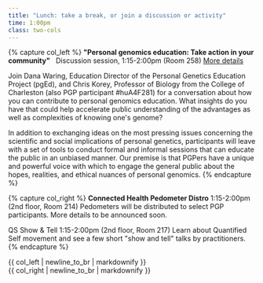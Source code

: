 ```yaml
---
title: "Lunch: take a break, or join a discussion or activity"
time: 1:00pm
class: two-cols
---
```


{% capture col_left %}
**"Personal genomics education: Take action in your community"**   Discussion session, 1:15-2:00pm (Room 258) [More details](http://www.pged.org/journal/2012/4/16/national-education-get-2012-session-with-dana-waring-and-chr.html)

Join Dana Waring, Education Director of the Personal Genetics Education Project (pgEd), and Chris Korey, Professor of Biology from the College of Charleston (also PGP participant #huA4F281) for a conversation about how you can contribute to personal genomics education. What insights do you have that could help accelerate public understanding of the advantages as well as complexities of knowing one's genome?  

In addition to exchanging ideas on the most pressing issues concerning the scientific and social implications of personal genetics, participants will leave with a set of tools to conduct formal and informal sessions that can educate the public in an unbiased manner. Our premise is that PGPers have a unique and powerful voice with which to engage the general public about the hopes, realities, and ethical nuances of personal genomics.
{% endcapture %}


{% capture col_right %}
**Connected Health Pedometer Distro**
1:15-2:00pm (2nd floor, Room 214)
Pedometers will be distributed to select PGP participants. More details to be announced soon.

QS Show & Tell
1:15-2:00pm (2nd floor, Room 217)
Learn about Quantified Self movement and see a few short "show and tell" talks by practitioners.
{% endcapture %}

<div class="col-left">{{ col_left | newline_to_br | markdownify }}</div>
<div class="col-right">{{ col_right | newline_to_br | markdownify }}</div>
